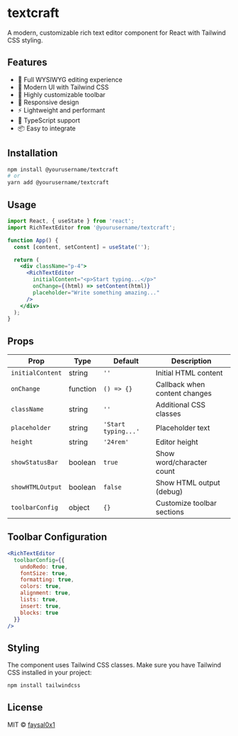 # textcraft

A modern, customizable rich text editor component for React with Tailwind CSS styling.

## Features

- 📝 Full WYSIWYG editing experience
- 🎨 Modern UI with Tailwind CSS
- 🔧 Highly customizable toolbar
- 📱 Responsive design
- ⚡ Lightweight and performant
- 🎯 TypeScript support
- 📦 Easy to integrate

## Installation

```bash
npm install @yourusername/textcraft
# or
yarn add @yourusername/textcraft
```

## Usage

```jsx
import React, { useState } from 'react';
import RichTextEditor from '@yourusername/textcraft';

function App() {
  const [content, setContent] = useState('');

  return (
    <div className="p-4">
      <RichTextEditor
        initialContent="<p>Start typing...</p>"
        onChange={(html) => setContent(html)}
        placeholder="Write something amazing..."
      />
    </div>
  );
}
```

## Props

| Prop | Type | Default | Description |
|------|------|---------|-------------|
| `initialContent` | string | `''` | Initial HTML content |
| `onChange` | function | `() => {}` | Callback when content changes |
| `className` | string | `''` | Additional CSS classes |
| `placeholder` | string | `'Start typing...'` | Placeholder text |
| `height` | string | `'24rem'` | Editor height |
| `showStatusBar` | boolean | `true` | Show word/character count |
| `showHTMLOutput` | boolean | `false` | Show HTML output (debug) |
| `toolbarConfig` | object | `{}` | Customize toolbar sections |

## Toolbar Configuration

```jsx
<RichTextEditor
  toolbarConfig={{
    undoRedo: true,
    fontSize: true,
    formatting: true,
    colors: true,
    alignment: true,
    lists: true,
    insert: true,
    blocks: true
  }}
/>
```

## Styling

The component uses Tailwind CSS classes. Make sure you have Tailwind CSS installed in your project:

```bash
npm install tailwindcss
```

## License

MIT © [faysal0x1](https://github.com/faysal0x1)
